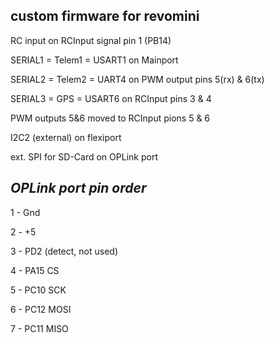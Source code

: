 **custom firmware for revomini**
-----------------------------------

RC input on RCInput signal pin 1 (PB14)

SERIAL1 = Telem1 = USART1 on Mainport

SERIAL2 = Telem2 = UART4 on PWM output pins 5(rx) & 6(tx)

SERIAL3 = GPS = USART6 on RCInput pins 3 & 4

PWM outputs 5&6 moved to RCInput pions 5 & 6

I2C2 (external) on flexiport

ext. SPI for SD-Card on OPLink port



***OPLink port pin order***
--------------------------

1 - Gnd

2 - +5

3 - PD2 (detect, not used)

4 - PA15 CS 

5 - PC10 SCK

6 - PC12 MOSI

7 - PC11 MISO
